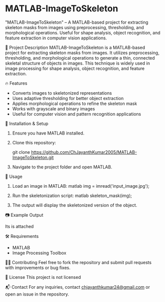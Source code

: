 # MATLAB-ImageToSkeleton
"MATLAB-ImageToSkeleton" – A MATLAB-based project for extracting skeleton masks from images using preprocessing, thresholding, and morphological operations. Useful for shape analysis, object recognition, and feature extraction in computer vision applications.

📌 Project Description
MATLAB-ImageToSkeleton is a MATLAB-based project for extracting skeleton masks from images. It utilizes preprocessing, thresholding, and morphological operations to generate a thin, connected skeletal structure of objects in images. This technique is widely used in image processing for shape analysis, object recognition, and feature extraction.

🔥 Features
- Converts images to skeletonized representations
- Uses adaptive thresholding for better object extraction
- Applies morphological operations to refine the skeleton mask
- Works with grayscale and binary images
- Useful for computer vision and pattern recognition applications

🚀 Installation & Setup
1. Ensure you have MATLAB installed.
2. Clone this repository:
   
   git clone https://github.com/ChJayanthKumar2005/MATLAB-ImageToSkeleton.git
   
3. Navigate to the project folder and open MATLAB.

📌 Usage
1. Load an image in MATLAB:
   matlab
   img = imread('input_image.jpg');
   
2. Run the skeletonization script:
   matlab
   skeleton_mask(img);
   
3. The output will display the skeletonized version of the object.

📷 Example Output

Its is attached

🛠 Requirements
- MATLAB
- Image Processing Toolbox

👨‍💻 Contributing
Feel free to fork the repository and submit pull requests with improvements or bug fixes.

📜 License
This project is not licensed 

📬 Contact
For any inquiries, contact chjayanthkumar24@gmail.com or open an issue in the repository.
